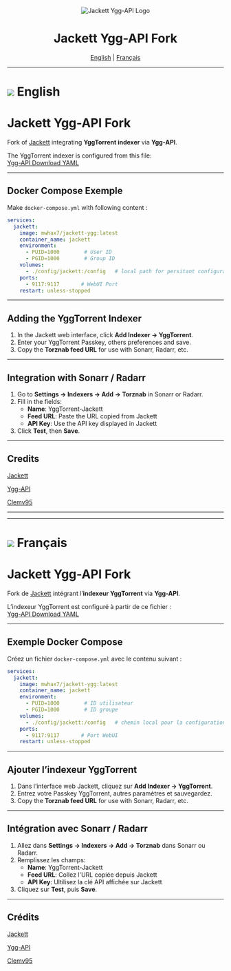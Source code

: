 <p align="center">
  <img src="https://i.imgur.com/qNc8JE0.png" alt="Jackett Ygg-API Logo">
</p>

<h1 align="center">Jackett Ygg-API Fork</h1>

<p align="center">
  <a href="#-english">English</a> |
  <a href="#-français">Français</a>
</p>

---

# <img src="https://www.drapeauxdespays.fr/data/flags/emoji/twitter/32x32/us.png"> English

# Jackett Ygg-API Fork

Fork of [Jackett](https://github.com/linuxserver/jackett) integrating **YggTorrent indexer** via **Ygg-API**.

The YggTorrent indexer is configured from this file:  
[Ygg-API Download YAML](https://gist.github.com/Clemv95/8bfded23ef23ec78f6678896f42a2b60#file-ygg-api-download-yml)

---

## Docker Compose Exemple

Make `docker-compose.yml` with following content :

```yaml
services:
  jackett:
    image: mwhax7/jackett-ygg:latest
    container_name: jackett
    environment:
      - PUID=1000        # User ID
      - PGID=1000        # Group ID
    volumes:
      - ./config/jackett:/config   # local path for persitant configuration
    ports:
      - 9117:9117       # WebUI Port
    restart: unless-stopped
```

---

## Adding the YggTorrent Indexer

1. In the Jackett web interface, click **Add Indexer → YggTorrent**.  
2. Enter your YggTorrent Passkey, others preferences and save.  
3. Copy the **Torznab feed URL** for use with Sonarr, Radarr, etc.  

---

## Integration with Sonarr / Radarr

1. Go to **Settings → Indexers → Add → Torznab** in Sonarr or Radarr.  
2. Fill in the fields:  
   - **Name**: YggTorrent-Jackett  
   - **Feed URL**: Paste the URL copied from Jackett  
   - **API Key**: Use the API key displayed in Jackett  
3. Click **Test**, then **Save**.

---

## Credits

[Jackett](https://github.com/Jackett/Jackett)

[Ygg-API](https://yggapi.eu/)

[Clemv95](https://github.com/Clemv95)

---
---

# <img src="https://www.drapeauxdespays.fr/data/flags/emoji/twitter/32x32/fr.png"> Français

# Jackett Ygg-API Fork

Fork de [Jackett](https://github.com/linuxserver/jackett) intégrant l’**indexeur YggTorrent** via **Ygg-API**.

L’indexeur YggTorrent est configuré à partir de ce fichier :  
[Ygg-API Download YAML](https://gist.github.com/Clemv95/8bfded23ef23ec78f6678896f42a2b60#file-ygg-api-download-yml)

---

## Exemple Docker Compose

Créez un fichier `docker-compose.yml` avec le contenu suivant :

```yaml
services:
  jackett:
    image: mwhax7/jackett-ygg:latest
    container_name: jackett
    environment:
      - PUID=1000        # ID utilisateur
      - PGID=1000        # ID groupe
    volumes:
      - ./config/jackett:/config   # chemin local pour la configuration persistante
    ports:
      - 9117:9117       # Port WebUI
    restart: unless-stopped
```

---

## Ajouter l’indexeur YggTorrent

1. Dans l’interface web Jackett, cliquez sur **Add Indexer → YggTorrent**.
2. Entrez votre Passkey YggTorrent, autres paramètres et sauvegardez.
3. Copy the **Torznab feed URL** for use with Sonarr, Radarr, etc.

---

## Intégration avec Sonarr / Radarr

1. Allez dans **Settings → Indexers → Add → Torznab** dans Sonarr ou Radarr.
2. Remplissez les champs:
   - **Name**: YggTorrent-Jackett
   - **Feed URL**: Collez l'URL copiée depuis Jackett
   - **API Key**: Ultilisez la clé API affichée sur Jackett
3. Cliquez sur **Test**, puis **Save**.

---

## Crédits

[Jackett](https://github.com/Jackett/Jackett)

[Ygg-API](https://yggapi.eu/)

[Clemv95](https://github.com/Clemv95)

